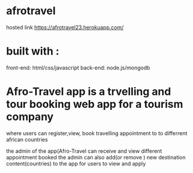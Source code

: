 # afrotravel
hosted link    https://afrotravel23.herokuapp.com/

# built with :
front-end: html/css/javascript
back-end: node.js/mongodb


# Afro-Travel app is a trvelling and tour booking web app for a tourism company
where users can register,view, book travelling appointment to to differrent  african countries

the admin of the app(Afro-Travel can receive and view different appointment booked
the admin can also add(or remove ) new destination content(countries) to the app for users to view and apply


